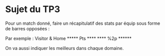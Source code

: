 # Sujet du TP3

Pour un match donné, faire un récapitulatif des stats par équip sous forme de barres opposées :

Par exemple :
Visitor  &  Home
  ***** Pts ****
   **** %2p ******
   
On va aussi indiquer les meilleurs dans chaque domaine.